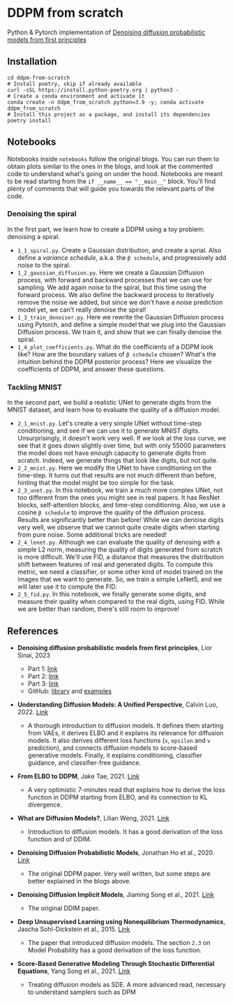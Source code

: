 # DDPM from scratch

Python & Pytorch implementation of [Denoising diffusion probabilistic models from first principles](https://liorsinai.github.io/coding/2022/12/03/denoising-diffusion-1-spiral.html)

## Installation

```shell
cd ddpm-from-scratch
# Install poetry, skip if already available
curl -sSL https://install.python-poetry.org | python3 -
# Create a conda environment and activate it
conda create -n ddpm_from_scratch python=3.9 -y; conda activate ddpm_from_scratch
# Install this project as a package, and install its dependencies
poetry install
```

## Notebooks

Notebooks inside `notebooks` follow the original blogs. You can run them to obtain plots similar to the ones in the blogs, and look at the commented code to understand what's going on under the hood.
Notebooks are meant to be read starting from the `if __name__ == "__main__"` block. You'll find plenty of comments that will guide you towards the relevant parts of the code.

### Denoising the spiral

In the first part, we learn how to create a DDPM using a toy problem: denoising a spiral. 

* `1_1_spiral.py`. Create a Gaussian distribution, and create a sprial. Also define a *variance schedule*, a.k.a. the `β schedule`, and progressively add noise to the spiral.
* `1_2_gaussian_diffusion.py`. Here we create a Gaussian Diffusion process, with forward and backward processes that we can use for sampling. We add again noise to the spiral, but this time using the forward process. We also define the backward process to iteratively remove the noise we added, but since we don't have a noise prediction model yet, we can't really denoise the spiral! 
* `1_3_train_denoiser.py`. Here we rewrite the Gaussian Diffusion process using Pytorch, and define a simple model that we plug into the Gaussian Diffusion process. We train it, and show that we can finally denoise the spiral.
* `1_4_plot_coefficients.py`. What do the coefficients of a DDPM look like? How are the boundary values of `β schedule` chosen? What's the intuition behind the DDPM posterior process? Here we visualize the coefficients of DDPM, and answer these questions.

### Tackling MNIST

In the second part, we build a realistic UNet to generate digits from the MNIST dataset, and learn how to evaluate the quality of a diffusion model.

* `2_1_mnist.py`. Let's create a very simple UNet without time-step conditioning, and see if we can use it to generate MNIST digits. Unsurprisingly, it doesn't work very well. If we look at the loss curve, we see that it goes down slightly over time, but with only 55000 parameters the model does not have enough capacity to generate digits from scratch. Indeed, we generate things that look like digits, but not quite.
* `2_2_mnist.py`. Here we modify the UNet to have conditioning on the time-step. It turns out that results are not much different than before, hinting that the model might be too simple for the task.
* `2_3_unet.py`. In this notebook, we train a much more complex UNet, not too different from the ones you might see in real papers. It has ResNet blocks, self-attention blocks, and time-step conditioning. Also, we use a cosine `β schedule` to improve the quality of the diffusion process. Results are significantly better than before! While we can denoise digits very well, we observe that we cannot quite create digits when starting from pure noise. Some additional tricks are needed!
* `2_4_lenet.py`. Although we can evaluate the quality of denosing with a simple L2 norm, measuring the quality of digits generated from scratch is more difficult. We'll use FID, a distance that measures the distribution shift between features of real and generated digits. To compute this metric, we need a classifier, or some other kind of model trained on the images that we want to generate. So, we train a simple LeNet5, and we will later use it to compute the FID.
* `2_5_fid.py`. In this notebook, we finally generate some digits, and measure their quality when compared to the real digits, using FID. While we are better than random, there's still room to improve!

## References

* **Denoising diffusion probabilistic models from first principles**, Lior Sinai, 2023
    * Part 1: [link](https://liorsinai.github.io/coding/2022/12/03/denoising-diffusion-1-spiral.html)
    * Part 2: [link](https://liorsinai.github.io/coding/2022/12/29/denoising-diffusion-2-unet.html)
    * Part 3: [link](https://liorsinai.github.io/coding/2023/01/04/denoising-diffusion-3-guidance.html)
    * GitHub: [library](https://github.com/LiorSinai/DenoisingDiffusion.jl) and [examples](https://github.com/LiorSinai/DenoisingDiffusion-examples)

* **Understanding Diffusion Models: A Unified Perspective**, Calvin Luo, 2022. [Link](https://calvinyluo.com/2022/08/26/diffusion-tutorial.html)
    * A thorough introduction to diffusion models. It defines them starting from VAEs, it derives ELBO and it explains its relevance for diffusion models. It also derives different loss functions (`x`, `epsilon` and `v` prediction), and connects diffusion models to score-based generative models. Finally, it explains conditioning, classifier guidance, and classifier-free guidance.

* **From ELBO to DDPM**, Jake Tae, 2021. [Link](https://jaketae.github.io/study/elbo/)
    * A very optimistic 7-minutes read that explains how to derive the loss function in DDPM starting from ELBO, and its connection to KL divergence.

* **What are Diffusion Models?**, Lilian Weng, 2021. [Link](https://lilianweng.github.io/posts/2021-07-11-diffusion-models/)
    * Introduction to diffusion models. It has a good derivation of the loss function and of DDIM.

* **Denoising Diffusion Probabilistic Models**, Jonathan Ho et al., 2020. [Link](https://arxiv.org/pdf/2006.11239.pdf)
    * The original DDPM paper. Very well written, but some steps are better explained in the blogs above.

* **Denoising Diffusion Implicit Models**, Jiaming Song et al., 2021. [Link](https://arxiv.org/pdf/2010.02502.pdf)
    * The original DDIM paper.

* **Deep Unsupervised Learning using Nonequilibrium Thermodynamics**, Jascha Sohl-Dickstein et al., 2015. [Link](https://arxiv.org/pdf/1503.03585.pdf)
    * The paper that introduced diffusion models. The section `2.3` on Model Probability has a good derivation of the loss function.

* **Score-Based Generative Modeling Through Stochastic Differential Equations**, Yang Song et al., 2021. [Link](https://arxiv.org/pdf/2011.13456.pdf)
    * Treating diffusion models as SDE. A more advanced read, necessary to understand samplers such as DPM